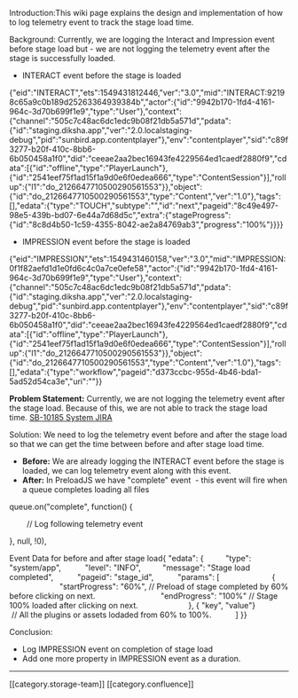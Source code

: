 Introduction:This wiki page explains the design and implementation of how to log telemetry event to track the stage load time.

Background: Currently, we are logging the Interact and Impression event before stage load but - we are not logging the telemetry event after the stage is successfully loaded.


* INTERACT event before the stage is loaded

{"eid":"INTERACT","ets":1549431812446,"ver":"3.0","mid":"INTERACT:92198c65a9c0b189d25263364939384b","actor":{"id":"9942b170-1fd4-4161-964c-3d70b699f1e9","type":"User"},"context":{"channel":"505c7c48ac6dc1edc9b08f21db5a571d","pdata":{"id":"staging.diksha.app","ver":"2.0.localstaging-debug","pid":"sunbird.app.contentplayer"},"env":"contentplayer","sid":"c89f3277-b20f-410c-8bb6-6b050458a1f0","did":"ceeae2aa2bec16943fe4229564ed1caedf2880f9","cdata":\[{"id":"offline","type":"PlayerLaunch"},{"id":"2541eef75f1ad15f1a9d0e6f0edea666","type":"ContentSession"}],"rollup":{"l1":"do_2126647710500290561553"}},"object":{"id":"do_2126647710500290561553","type":"Content","ver":"1.0"},"tags":\[],"edata":{"type":"TOUCH","subtype":"","id":"next","pageid":"8c49e497-98e5-439b-bd07-6e44a7d68d5c","extra":{"stageProgress":{"id":"8c8d4b50-1c59-4355-8042-ae2a84769ab3","progress":"100%"}}}}


* IMPRESSION event before the stage is loaded

{"eid":"IMPRESSION","ets":1549431460158,"ver":"3.0","mid":"IMPRESSION:0f1f82aefd1d1e0fd6c4c0a7ce0efe58","actor":{"id":"9942b170-1fd4-4161-964c-3d70b699f1e9","type":"User"},"context":{"channel":"505c7c48ac6dc1edc9b08f21db5a571d","pdata":{"id":"staging.diksha.app","ver":"2.0.localstaging-debug","pid":"sunbird.app.contentplayer"},"env":"contentplayer","sid":"c89f3277-b20f-410c-8bb6-6b050458a1f0","did":"ceeae2aa2bec16943fe4229564ed1caedf2880f9","cdata":\[{"id":"offline","type":"PlayerLaunch"},{"id":"2541eef75f1ad15f1a9d0e6f0edea666","type":"ContentSession"}],"rollup":{"l1":"do_2126647710500290561553"}},"object":{"id":"do_2126647710500290561553","type":"Content","ver":"1.0"},"tags":\[],"edata":{"type":"workflow","pageid":"d373ccbc-955d-4b46-bda1-5ad52d54ca3e","uri":""}}



 **Problem Statement:** Currently, we are not logging the telemetry event after the stage load. Because of this, we are not able to track the stage load time. [SB-10185 System JIRA](https:///browse/SB-10185)

Solution: We need to log the telemetry event before and after the stage load so that we can get the time between before and after stage load time. 


*  **Before:**  We are already logging the INTERACT event before the stage is loaded, we can log telemetry event along with this event.
*  **After:**  In PreloadJS we have "complete" event  - this event will fire when a queue completes loading all files

queue.on("complete", function() {

        // Log following telemetry event

}, null, !0),



Event Data for before and after stage load{ "edata": {          "type": "system/app",           "level": "INFO",          "message": "Stage load completed",           "pageid": "stage_id",           "params": \[                        {                             "startProgress": "60%", // Preload of stage completed by 60% before clicking on next.                              "endProgress": "100%" // Stage 100% loaded after clicking on next.                       }, { "key", "value"}               // All the plugins or assets lodaded from 60% to 100%.           ] }}

Conclusion: 
* Log IMPRESSION event on completion of stage load
* Add one more property in IMPRESSION event as a duration.



*****

[[category.storage-team]] 
[[category.confluence]] 
